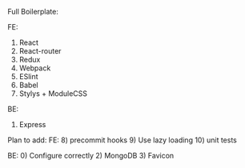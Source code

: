 Full Boilerplate:

FE:
1) React
2) React-router
3) Redux
4) Webpack
5) ESlint
6) Babel
7) Stylys + ModuleCSS

BE:
1) Express

Plan to add:
FE:
8) precommit hooks
9) Use lazy loading
10) unit tests

BE:
0) Configure correctly
2) MongoDB
3) Favicon
